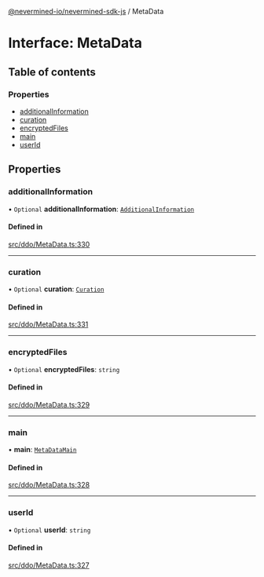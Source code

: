 [@nevermined-io/nevermined-sdk-js](../code-reference.md) / MetaData

# Interface: MetaData

## Table of contents

### Properties

- [additionalInformation](MetaData.md#additionalinformation)
- [curation](MetaData.md#curation)
- [encryptedFiles](MetaData.md#encryptedfiles)
- [main](MetaData.md#main)
- [userId](MetaData.md#userid)

## Properties

### additionalInformation

• `Optional` **additionalInformation**: [`AdditionalInformation`](AdditionalInformation.md)

#### Defined in

[src/ddo/MetaData.ts:330](https://github.com/nevermined-io/sdk-js/blob/6f83096/src/ddo/MetaData.ts#L330)

___

### curation

• `Optional` **curation**: [`Curation`](Curation.md)

#### Defined in

[src/ddo/MetaData.ts:331](https://github.com/nevermined-io/sdk-js/blob/6f83096/src/ddo/MetaData.ts#L331)

___

### encryptedFiles

• `Optional` **encryptedFiles**: `string`

#### Defined in

[src/ddo/MetaData.ts:329](https://github.com/nevermined-io/sdk-js/blob/6f83096/src/ddo/MetaData.ts#L329)

___

### main

• **main**: [`MetaDataMain`](MetaDataMain.md)

#### Defined in

[src/ddo/MetaData.ts:328](https://github.com/nevermined-io/sdk-js/blob/6f83096/src/ddo/MetaData.ts#L328)

___

### userId

• `Optional` **userId**: `string`

#### Defined in

[src/ddo/MetaData.ts:327](https://github.com/nevermined-io/sdk-js/blob/6f83096/src/ddo/MetaData.ts#L327)
